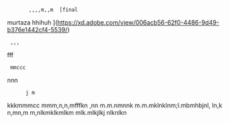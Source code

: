            ,,,,m,,m  [final
murtaza
hhihuh
](https://xd.adobe.com/view/006acb56-62f0-4486-9d49-b376e1442cf4-5539/)
   
     ,,,
   fff
    
     mmccc
nnn
   
          j m
kkkmmmcc
mmm,n,n,mfffkn ,nn 
m.m.nmnnk
m.m.mklnklnm;l.mbmhbjnl, ln,k   
n,mn,m
m,nlkmklkmlkm
mlk.mlkjlkj
nlknlkn
